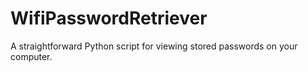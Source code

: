 # WifiPasswordRetriever
A straightforward Python script for viewing stored passwords on your computer.
